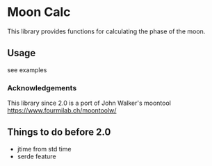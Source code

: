 # Moon Calc

This library provides functions for calculating the phase of the moon.

## Usage

see examples

### Acknowledgements

This library since 2.0 is a port of John Walker's moontool https://www.fourmilab.ch/moontoolw/

## Things to do before 2.0
- jtime from std time
- serde feature
